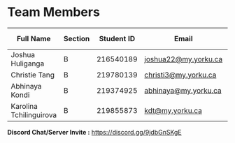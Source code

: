 # Team Members

| Full Name | Section | Student ID | Email | Best Way to Contact  | Discord Username |
|-----------|--------|------------|-------|----------------------|------------------|
| Joshua Huliganga | B | 216540189 | joshua22@my.yorku.ca | Discord              | jokatsu |
| Christie Tang | B | 219780139 | christi3@my.yorku.ca | Discord              | khristie |
| Abhinaya Kondi| B | 219374925 | abhinaya@my.yorku.ca | Discord              | nownew1 |
| Karolina Tchilinguirova | B | 219855873| kdt@my.yorku.ca | Discord / 4165281214 | karolina.tch |

**Discord Chat/Server Invite :** https://discord.gg/9jdbGnSKgE

